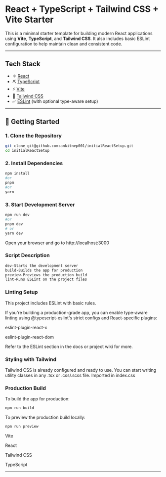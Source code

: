 # React + TypeScript + Tailwind CSS + Vite Starter

This is a minimal starter template for building modern React applications using **Vite**, **TypeScript**, and **Tailwind CSS**. It also includes basic ESLint configuration to help maintain clean and consistent code.

---

## Tech Stack

- ⚛️ [React](https://reactjs.org/)
- ⛏️ [TypeScript](https://www.typescriptlang.org/)
- ⚡ [Vite](https://vitejs.dev/)
- 🎨 [Tailwind CSS](https://tailwindcss.com/)
- ✅ [ESLint](https://eslint.org/) (with optional type-aware setup)

---

## 🚀 Getting Started

### 1. Clone the Repository

```bash
git clone git@github.com:ankitnep001/initialReactSetup.git
cd initialReactSetup
```

### 2. Install Dependencies

```bash
npm install
#or
pnpm
#or
yarn
```

### 3. Start Development Server

```bash
npm run dev
#or
pnpm dev
# or
yarn dev
```

Open your browser and go to http://localhost:3000

### Script Description

```bash
dev-Starts the development server
build-Builds the app for production
preview-Previews the production build
lint-Runs ESLint on the project files
```

### Linting Setup

This project includes ESLint with basic rules.

If you're building a production-grade app, you can enable type-aware linting using @typescript-eslint's strict configs and React-specific plugins:

eslint-plugin-react-x

eslint-plugin-react-dom

Refer to the ESLint section in the docs or project wiki for more.

### Styling with Tailwind

Tailwind CSS is already configured and ready to use. You can start writing utility classes in any .tsx or .css/.scss file.
Imported in index.css

### Production Build

To build the app for production:

```bash
npm run build
```

To preview the production build locally:

```bash
npm run preview
```

Vite

React

Tailwind CSS

TypeScript

---
